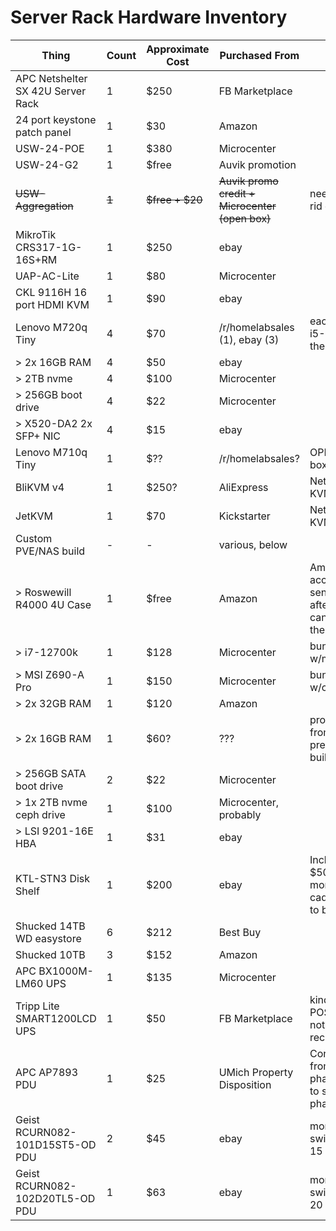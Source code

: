 # Server Rack Hardware Inventory

| Thing                             | Count | Approximate Cost | Purchased From                                  | Notes                                                      |
| --------------------------------- | ----- | ---------------- | ----------------------------------------------- | ---------------------------------------------------------- |
| APC Netshelter SX 42U Server Rack | 1     | $250             | FB Marketplace                                  |                                                            |
| 24 port keystone patch panel      | 1     | $30              | Amazon                                          |                                                            |
| USW-24-POE                        | 1     | $380             | Microcenter                                     |                                                            |
| USW-24-G2                         | 1     | $free            | Auvik promotion                                 |                                                            |
| ~~USW-Aggregation~~               | ~~1~~ | ~~$free + $20~~  | ~~Auvik promo credit + Microcenter (open box)~~ | need to get rid of this                                    |
| MikroTik CRS317-1G-16S+RM         | 1     | $250             | ebay                                            |                                                            |
| UAP-AC-Lite                       | 1     | $80              | Microcenter                                     |                                                            |
| CKL 9116H 16 port HDMI KVM        | 1     | $90              | ebay                                            |                                                            |
| Lenovo M720q Tiny                 | 4     | $70              | /r/homelabsales (1), ebay (3)                   | each has i5-8500T + the below:                             |
| > 2x 16GB RAM                     | 4     | $50              | ebay                                            |                                                            |
| > 2TB nvme                        | 4     | $100             | Microcenter                                     |                                                            |
| > 256GB boot drive                | 4     | $22              | Microcenter                                     |                                                            |
| > X520-DA2 2x SFP+ NIC            | 4     | $15              | ebay                                            |                                                            |
| Lenovo M710q Tiny                 | 1     | $??              | /r/homelabsales?                                | OPNsense box                                               |
| BliKVM v4                         | 1     | $250?            | AliExpress                                      | Network KVM                                                |
| JetKVM                            | 1     | $70              | Kickstarter                                     | Network KVM                                                |
| Custom PVE/NAS build              | -     | -                | various, below                                  |                                                            |
| > Roswewill R4000 4U Case         | 1     | $free            | Amazon                                          | Amazon accidentally sent me one after cancelling the order |
| > i7-12700k                       | 1     | $128             | Microcenter                                     | bundle w/mobo                                              |
| > MSI Z690-A Pro                  | 1     | $150             | Microcenter                                     | bundle w/cpu                                               |
| > 2x 32GB RAM                     | 1     | $120             | Amazon                                          |                                                            |
| > 2x 16GB RAM                     | 1     | $60?             | ???                                             | probably from a previous build                             |
| > 256GB SATA boot drive           | 2     | $22              | Microcenter                                     |                                                            |
| > 1x 2TB nvme ceph drive          | 1     | $100             | Microcenter, probably                           |                                                            |
| > LSI 9201-16E HBA                | 1     | $31              | ebay                                            |                                                            |
| KTL-STN3 Disk Shelf               | 1     | $200             | ebay                                            | Includes $50 in 6 more drive caddies had to buy.           |
| Shucked 14TB WD easystore         | 6     | $212             | Best Buy                                        |                                                            |
| Shucked 10TB                      | 3     | $152             | Amazon                                          |                                                            |
| APC BX1000M-LM60 UPS              | 1     | $135             | Microcenter                                     |                                                            |
| Tripp Lite SMART1200LCD UPS       | 1     | $50              | FB Marketplace                                  | kind of a POS, would not recommend.                        |
| APC AP7893 PDU                    | 1     | $25              | UMich Property Disposition                      | Converted from 3 phase 240v to single phase 120v           |
| Geist RCURN082-101D15ST5-OD PDU   | 2     | $45              | ebay                                            | monitored, switched, 15 amp                                |
| Geist RCURN082-102D20TL5-OD PDU   | 1     | $63              | ebay                                            | monitored, switched, 20 amp                                |
